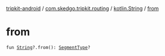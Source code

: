 [tripkit-android](../../index.md) / [com.skedgo.tripkit.routing](../index.md) / [kotlin.String](index.md) / [from](./from.md)

# from

`fun `[`String`](https://kotlinlang.org/api/latest/jvm/stdlib/kotlin/-string/index.html)`?.from(): `[`SegmentType`](../-segment-type/index.md)`?`